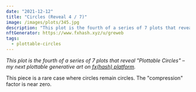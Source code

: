 ```yaml
---
date: "2021-12-12"
title: "Circles (Reveal 4 / 7)"
image: /images/plots/345.jpg
description: "This plot is the fourth of a series of 7 plots that reveal 'Plottable Circles' – my next plottable generative art on fxhash"
nftGenerator: https://www.fxhash.xyz/u/greweb
tags:
  - plottable-circles
---
```


_This plot is the fourth of a series of 7 plots that reveal "Plottable Circles" – my next plottable generative art on [fx(hash) platform](https://fxhash.xyz/u/greweb)._

This piece is a rare case where circles remain circles. The "compression" factor is near zero.
